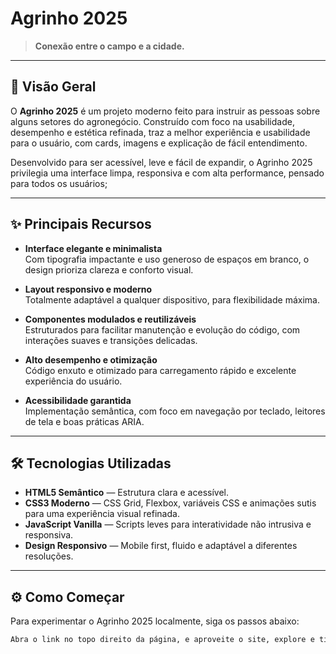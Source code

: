 # Agrinho 2025

> **Conexão entre o campo e a cidade.**

---

## 🚜 Visão Geral

O **Agrinho 2025** é um projeto moderno feito para instruir as pessoas sobre alguns setores do agronegócio. Construído com foco na usabilidade, desempenho e estética refinada, traz a melhor experiência e usabilidade para o usuário, com cards, imagens e explicação de fácil entendimento.

Desenvolvido para ser acessível, leve e fácil de expandir, o Agrinho 2025 privilegia uma interface limpa, responsiva e com alta performance, pensado para todos os usuários;

---

## ✨ Principais Recursos

- **Interface elegante e minimalista**  
  Com tipografia impactante e uso generoso de espaços em branco, o design prioriza clareza e conforto visual.

- **Layout responsivo e moderno**  
  Totalmente adaptável a qualquer dispositivo, para flexibilidade máxima.

- **Componentes modulados e reutilizáveis**  
  Estruturados para facilitar manutenção e evolução do código, com interações suaves e transições delicadas.

- **Alto desempenho e otimização**  
  Código enxuto e otimizado para carregamento rápido e excelente experiência do usuário.

- **Acessibilidade garantida**  
  Implementação semântica, com foco em navegação por teclado, leitores de tela e boas práticas ARIA.


---

## 🛠️ Tecnologias Utilizadas

- **HTML5 Semântico** — Estrutura clara e acessível.  
- **CSS3 Moderno** — CSS Grid, Flexbox, variáveis CSS e animações sutis para uma experiência visual refinada.  
- **JavaScript Vanilla** — Scripts leves para interatividade não intrusiva e responsiva.  
- **Design Responsivo** — Mobile first, fluido e adaptável a diferentes resoluções.  

---

## ⚙️ Como Começar

Para experimentar o Agrinho 2025 localmente, siga os passos abaixo:

```bash
Abra o link no topo direito da página, e aproveite o site, explore e tire suas dúvidas sobre o agronegócio.
